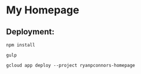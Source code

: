 # My Homepage

## Deployment:
```
npm install
```
```
gulp
```
```
gcloud app deploy --project ryanpconnors-homepage
```
